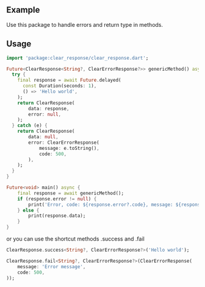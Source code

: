 ## Example
Use this package to handle errors and return type in methods.

## Usage
```dart
import 'package:clear_response/clear_response.dart';

Future<ClearResponse<String?, ClearErrorResponse?>> genericMethod() async {
  try {
    final response = await Future.delayed(
      const Duration(seconds: 1),
      () => 'Hello world',
    );
    return ClearResponse(
        data: response,
        error: null,
    );
  } catch (e) {
    return ClearResponse(
        data: null,
        error: ClearErrorResponse(
            message: e.toString(), 
            code: 500,
        ),
    );
  }
}

Future<void> main() async {
    final response = await genericMethod();
    if (response.error != null) {
        print('Error, code: ${response.error?.code}, message: ${response.error?.message}');
    } else {
        print(response.data);
    }
}
```

or you can use the shortcut methods .success and .fail
```dart
ClearResponse.success<String?, ClearErrorResponse?>('Hello world');
```
```dart
ClearResponse.fail<String?, ClearErrorResponse?>(ClearErrorResponse(
    message: 'Error message',
    code: 500,
));
```
    